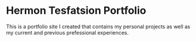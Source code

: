 # Hermon Tesfatsion Portfolio

This is a portfolio site I created that contains my personal projects as well as my current and previous prefessional experiences.
